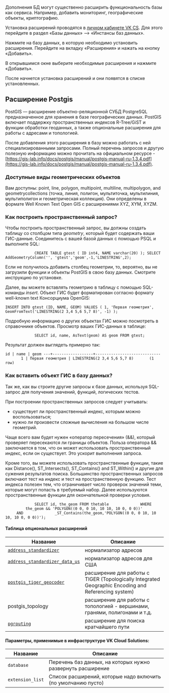 Дополнения БД могут существенно расширить функциональность базы как сервиса. Например, добавить мониторинг, географические объекты, криптографию.

Установка расширений проводятся в [личном кабинете VK CS](https://mcs.mail.ru/app/services/databases/). Для этого перейдите в раздел «Базы данных» --> «Инстансы баз данных».

Нажмите на базу данных, в которую необходимо установить расширения. Перейдите на вкладку «Расширения» и нажать на кнопку «Добавить».

В открывшимся окне выберите необходимые расширения и нажмите «Добавить».

После начнется установка расширений и они появятся в списке установленных.

Расширение Postgis
------------------

PostGIS — расширение объектно-реляционной СУБД PostgreSQL предназначенное для хранения в базе географических данных. PostGIS включает поддержку пространственных индексов R-Tree/GiST и функции обработки геоданных, а также опциональные расширения для работы с адресами и топологией.

После добавления этого расширения в базу можно работать с ней специализированными запросами. Полный перечень запросов и другую полезную информацию можно прочитать на официальном ресурсе - [https://gis-lab.info/docs/postgis/manual/postgis-manual-ru-1.3.4.pdf](https://gis-lab.info/docs/postgis/manual/postgis-manual-ru-1.3.4.pdf).

### Доступные виды геометрических объектов

Вам доступны: point, line, polygon, multipoint, multiline, multipolygon, and geometrycollections (точка, линия, полигон, мультиточка, мультилиния, мультиполигон и геометрическая коллекция). Они определены в формате Well Known Text Open GIS с расширениями XYZ, XYM, XYZM.

### Как построить пространственный запрос?

Чтобы построить пространственный запрос, вы должны создать таблицу со столбцом типа _geometry_, который будет содержать ваши ГИС-данные. Соединитесь с вашей базой данных с помощью PSQL и выполните SQL:

```
             CREATE TABLE gtest ( ID int4, NAME varchar(20) ); SELECT AddGeometryColumn('', 'gtest','geom',-1,'LINESTRING',2);
```

Если не получилось добавить столбец геометрии, то, вероятно, вы не загрузили функции и объекты PostGIS в свою базу данных. Смотрите инструкцию по установке.

Далее, вы можете вставлять геометрию в таблицу с помощью SQL-команды _insert_. Объект ГИС будет форматирован согласно формату well-known text Консорциума OpenGIS:

```
INSERT INTO gtest (ID, NAME, GEOM) VALUES ( 1, 'Первая геометрия', GeomFromText('LINESTRING(2 3,4 5,6 5,7 8)', -1) );
```

Подробную информацию о других объектах ГИС можно посмотреть в справочнике объектов. Просмотр ваших ГИС-данных в таблице:

```
             SELECT id, name, AsText(geom) AS geom FROM gtest;
```

Результат должен выглядеть примерно так:

```
id | name | geom ---+------------------+-----------------------------        1 | Первая геометрия | LINESTRING(2 3,4 5,6 5,7 8)       (1 row)
```

### Как вставить объект ГИС в базу данных?

Так же, как вы строите другие запросы к базе данных, используя SQL-запрос для получения значений, функций, логических тестов.

При построении пространственных запросов следует учитывать:

*   существует ли пространственный индекс, которым можно воспользоваться;
*   нужно ли произвести сложные вычисления на большом числе геометрий.

Чаще всего вам будет нужен «оператор пересечения» (&&), который проверяет пересекаются ли границы объектов. Польза оператора && заключается в том, что он может использовать пространственный индекс, если он существует. Это ускорит выполнения запроса.

Кроме того, вы можете использовать пространственные функции, такие как Distance(), ST_Intersects(), ST_Contains() and ST_Within() и другие для сужения результатов поиска. Большинство пространственных запросов включают тест на индекс и тест на пространственную функцию. Тест индекса полезен тем, что ограничивает число проверок значений теми, которые могут попасть в требуемый набор. Далее используются пространственные функции для окончательной проверки условия.

```
             SELECT id, the_geom FROM thetable              WHERE              the_geom && 'POLYGON((0 0, 0 10, 10 10, 10 0, 0 0))'              AND              _ST_Contains(the_geom,'POLYGON((0 0, 0 10, 10 10, 10 0, 0 0))');
```

#### Таблица опциональных расширений

|Название|Описание|
|---|---|
|[`address_standardizer`](https://postgis.net/docs/manual-2.5/Address_Standardizer.html)|нормализатор адресов|
|[`address_standardizer_data_us`](https://postgis.net/docs/manual-2.5/Address_Standardizer.html)|нормализатор адресов для США|
|[`postgis_tiger_geocoder`](https://postgis.net/docs/manual-2.5/Extras.html)|расширение для работы с TIGER (Topologically Integrated Geographic Encoding and Referencing system)|
|postgis_topology|расширение для работы с топологией - вершинами, гранями, полигонами и т.д.|
|[`pgrouting`](https://pgrouting.org/)|расширение для поиска кратчайшего пути|

#### Параметры, применимые в инфраструктуре VK Cloud Solutions:

|Название|Описание|
|---|---|
|`database`|Перечень баз данных, на которых нужно развернуть расширение|
|`extension_list`|Список расширений, которые надо включить (по умолчанию пусто)|